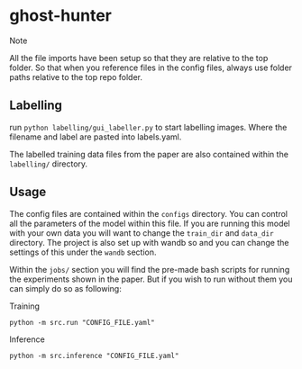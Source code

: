 # ghost-hunter

>[!NOTE]
> All the file imports have been setup so that they are relative to the top folder. 
> So that when you reference files in the config files, always use folder paths relative to the top repo folder.

## Labelling
run `python labelling/gui_labeller.py` to start labelling images. Where the filename and label are pasted into labels.yaml. 

The labelled training data files from the paper are also contained within the `labelling/` directory.

## Usage 

The config files are contained within the `configs` directory. You can control all the parameters of the model within this file. If you are running this model with your own data you will want to change the `train_dir` and `data_dir` directory. The project is also set up with wandb so and you can change the settings of this under the `wandb` section.

Within the `jobs/` section you will find the pre-made bash scripts for running the experiments shown in the paper. But if you wish to run without them you can simply do so as following:

Training
```
python -m src.run "CONFIG_FILE.yaml" 
```

Inference
```
python -m src.inference "CONFIG_FILE.yaml"
```
